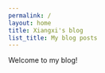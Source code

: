 ```yaml
---
permalink: /
layout: home
title: Xiangxi's blog
list_title: My blog posts
---
```


Welcome to my blog!
